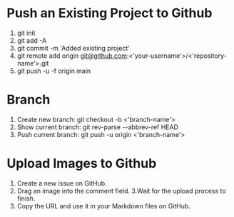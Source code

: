 # Push an Existing Project to Github

1. git init <br>
2. git add -A <br>
3. git commit -m 'Added existing project' <br>
4. git remote add origin git@github.com:<'your-username'>/<'repository-name'>.git <br>
5. git push -u -f origin main <br>

# Branch
1. Create new branch: git checkout -b <'branch-name'>
2. Show current branch: git rev-parse --abbrev-ref HEAD
3. Push current branch: git push -u origin <'branch-name'>

# Upload Images to Github
1. Create a new issue on GitHub.
2. Drag an image into the comment field.
3.Wait for the upload process to finish.
4. Copy the URL and use it in your Markdown files on GitHub.


